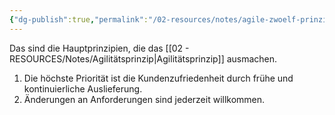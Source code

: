 ```yaml
---
{"dg-publish":true,"permalink":"/02-resources/notes/agile-zwoelf-prinzipien/","tags":["projektmanagement/vorgehensmodell/agile"],"updated":"2024-11-12T06:14:49.000+01:00"}
---
```


Das sind die Hauptprinzipien, die das [[02 - RESOURCES/Notes/Agilitätsprinzip\|Agilitätsprinzip]] ausmachen.

1. Die höchste Priorität ist die Kundenzufriedenheit durch frühe und kontinuierliche Auslieferung.
2. Änderungen an Anforderungen sind jederzeit willkommen.